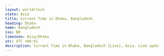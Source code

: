 ```yaml
---
layout: worldclock
state: Asia
title: Current Time in Dhaka, Bangladesh
heading: Dhaka
name: Bangladesh
iso: BD
timezone: Asia/Dhaka
utc: UTC +06:01
description: Current Time in Dhaka, Bangladesh [Live], Asia. Live update now time in Dhaka, timezone Asia/Dhaka, UTC +06:01, Country ISO code & Current Local Time.
---
```


